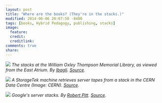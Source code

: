 ```yaml
---
layout: post
title: "Where are the books? (They're in the stacks.)"
modified: 2014-06-06 20:07:50 -0400
tags: [books, Hybrid Pedagogy, publishing, stacks]
image:
  feature: 
  credit: 
  creditlink: 
comments: true
share: 
---
```


![](http://upload.wikimedia.org/wikipedia/commons/thumb/4/4b/OSU_William_Oxley_Thompson_Memorial_Library_Stacks.JPG/800px-OSU_William_Oxley_Thompson_Memorial_Library_Stacks.JPG)
*The stacks at the William Oxley Thompson Memorial Library, as viewed from the East Atrium. By [Ibagli](http://commons.wikimedia.org/wiki/User:Ibagli). [Source](http://commons.wikimedia.org/wiki/File:OSU_William_Oxley_Thompson_Memorial_Library_Stacks.JPG).*

![](http://home.web.cern.ch/sites/home.web.cern.ch/files/image/computing_page/2013/01/storage-tape_0.jpg)
*A StorageTek machine retrieves server tapes from a stack in the CERN Data Centre (Image: CERN). [Source](http://home.web.cern.ch/about/computing/grid-software-middleware-hardware).*

![](https://lh6.googleusercontent.com/-xW4ICTfdvIA/UH8EHEvy7eI/AAAAAAAAGqo/gEXLHTZ1f7E/w1002-h668-no/IDI_018.jpg)
*Google's server stacks. By [Robert Pitt](https://plus.google.com/+RobertPitt/posts/ZaypbxPv46H). [Source](https://plus.google.com/+RobertPitt/posts/ZaypbxPv46H).*